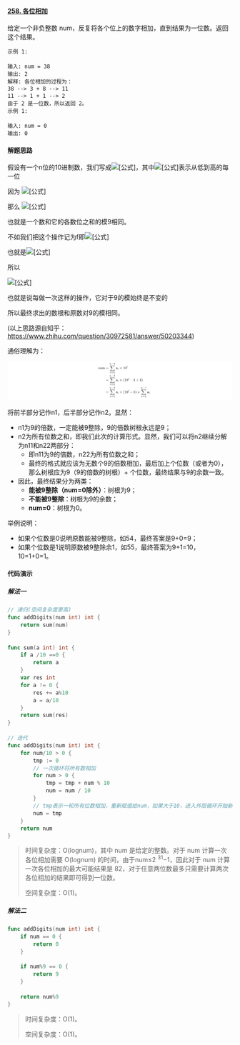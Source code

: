 #### [258. 各位相加](https://leetcode-cn.com/problems/add-digits/)

给定一个非负整数 num，反复将各个位上的数字相加，直到结果为一位数。返回这个结果。

```
示例 1:

输入: num = 38
输出: 2 
解释: 各位相加的过程为：
38 --> 3 + 8 --> 11
11 --> 1 + 1 --> 2
由于 2 是一位数，所以返回 2。
示例 1:

输入: num = 0
输出: 0
```



#### 解题思路

假设有一个n位的10进制数，我们写成![[公式]](https://www.zhihu.com/equation?tex=x+%3D+%5Csum_%7Bi%3D0%7D%5E%7Bn-1%7D%7Ba_i%7D%7B10%5Ei%7D)，其中![[公式]](https://www.zhihu.com/equation?tex=a_i)表示从低到高的每一位

因为 ![[公式]](https://www.zhihu.com/equation?tex=10%5En+%5Cequiv+1%5En+%5Cequiv+1+%5Cmod+9)

那么 ![[公式]](https://www.zhihu.com/equation?tex=x+%5Cequiv+%5Csum_%7Bi%3D0%7D%5E%7Bn-1%7Da_i+%5Cmod+9)

也就是一个数和它的各数位之和的模9相同。

不如我们把这个操作记为f即![[公式]](https://www.zhihu.com/equation?tex=f%28x%29+%3D++%5Csum_%7Bi%3D0%7D%5E%7Bn-1%7Da_i+)

也就是![[公式]](https://www.zhihu.com/equation?tex=f%28x%29+%5Cequiv+x+%5Cmod+9)

所以

![[公式]](https://www.zhihu.com/equation?tex=f%28f%28x%29%29+%5Cequiv+f%28x%29+%5Cequiv+x+%5Cmod+9)

也就是说每做一次这样的操作，它对于9的模始终是不变的

所以最终求出的数根和原数对9的模相同。

(以上思路源自知乎：https://www.zhihu.com/question/30972581/answer/50203344)

通俗理解为：

![leetcode258](images/leetcode258.png)

将前半部分记作n1，后半部分记作n2。显然：

- n1为9的倍数，一定能被9整除，9的倍数树根永远是9；
- n2为所有位数之和，即我们此次的计算形式。显然，我们可以将n2继续分解为n11和n22两部分：
    - 即n11为9的倍数，n22为所有位数之和；
    - 最终的格式就应该为无数个9的倍数相加，最后加上个位数（或者为0），那么树根应为9（9的倍数的树根）+ 个位数，最终结果与9的余数一致。
- 因此，最终结果分为两类：
    - **能被9整除（num=0除外）**：树根为9；
    - **不能被9整除**：树根为9的余数；
    - **num=0**：树根为0。

举例说明：

- 如果个位数是0说明原数能被9整除，如54，最终答案是9+0=9；
- 如果个位数是1说明原数被9整除余1，如55，最终答案为9+1=10，10=1+0=1。

#### 代码演示

##### 解法一

```go
// 递归(空间复杂度更高)
func addDigits(num int) int {
    return sum(num)
}

func sum(a int) int {
    if a /10 ==0 {
        return a
    }
    var res int  
    for a != 0 {
        res += a%10
        a = a/10
    }
    return sum(res)
}

// 迭代
func addDigits(num int) int {
	for num/10 > 0 {
		tmp := 0
		// 一次循环将所有数相加
		for num > 0 { 
			tmp = tmp + num % 10
			num = num / 10
		}
		// tmp表示一轮所有位数相加，重新赋值给num，如果大于10，进入外层循环开始新的一轮位数相加
		num = tmp
	}
	return num
}
```

> 时间复杂度：O(lognum)，其中 num 是给定的整数。对于 num 计算一次各位相加需要 O(lognum) 的时间，由于num≤2 <sup>31</sup>−1，因此对于 num 计算一次各位相加的最大可能结果是 82，对于任意两位数最多只需要计算两次各位相加的结果即可得到一位数。
>
> 空间复杂度：O(1)。
>

##### 解法二

```go
func addDigits(num int) int {
	if num == 0 {
		return 0
	} 
	
	if num%9 == 0 {
		return 9
	}

	return num%9
}
```

> 时间复杂度：O(1)。
>
> 空间复杂度：O(1)。